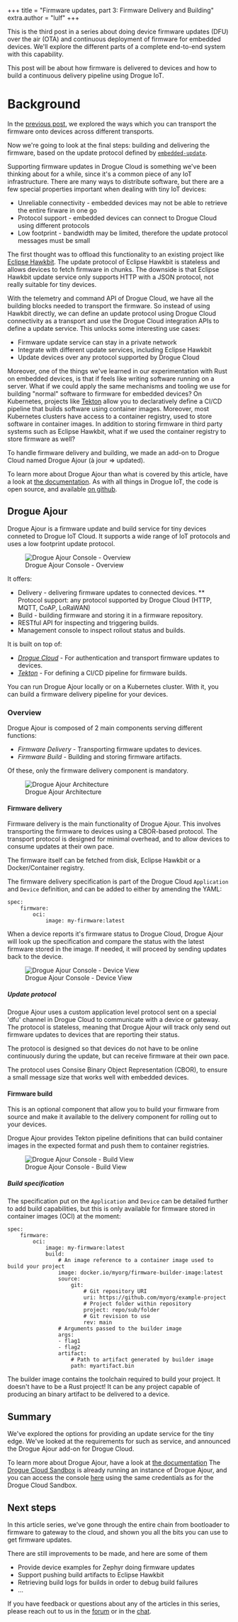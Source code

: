 +++
title = "Firmware updates, part 3: Firmware Delivery and Building"
extra.author = "lulf"
+++

This is the third post in a series about doing device firmware updates (DFU) over the air (OTA) and continuous deployment of firmware for embedded devices. We'll explore the different parts of a complete end-to-end system with this capability.

This post will be about how firmware is delivered to devices and how to build a continuous delivery pipeline using Drogue IoT.

<!-- more -->

# Background

In the [previous post](https://blog.drogue.io/firmware-updates-part-2/), we explored the ways which you can transport the firmware onto devices across different transports.

Now we're going to look at the final steps: building and delivering the firmware, based on the update protocol defined by [`embedded-update`](https://github.com/drogue-iot/embedded-update).

Supporting firmware updates in Drogue Cloud is something we've been thinking about for a while, since it's a common piece of any IoT infrastructure. There are many ways to distribute software, but there are a few special properties important when dealing with tiny IoT devices:

* Unreliable connectivity - embedded devices may not be able to retrieve the entire firware in one go
* Protocol support - embedded devices can connect to Drogue Cloud using different protocols
* Low footprint - bandwidth may be limited, therefore the update protocol messages must be small


The first thought was to offload this functionality to an existing project like [Eclipse Hawkbit](https://www.eclipse.org/hawkBit). The update protocol of Eclipse Hawkbit is stateless and allows devices to fetch firmware in chunks. The downside is that Eclipse Hawkbit update service only supports HTTP with a JSON protocol, not really suitable for tiny devices. 

With the telemetry and command API of Drogue Cloud, we have all the building blocks needed to transport the firmware. So instead of using Hawkbit directly, we can define an update protocol using Drogue Cloud connectivity as a transport and use the Drogue Cloud integration APIs to define a update service. This unlocks some interesting use cases:

* Firmware update service can stay in a private network
* Integrate with different update services, including Eclipse Hawkbit
* Update devices over any protocol supported by Drogue Cloud

Moreover, one of the things we've learned in our experimentation with Rust on embedded devices, is that if feels like writing software running on a server. What if we could apply the same mechanisms and tooling we use for building "normal" software to firmware for embedded devices? On Kubernetes, projects like [Tekton](https://tekton.dev) allow you to declaratively define a CI/CD pipeline that builds software using container images. Moreover, most Kubernetes clusters have access to a container registry, used to store software in container images. In addition to storing firmware in third party systems such as Eclipse Hawkbit, what if we used the container registry to store firmware as well?

To handle firmware delivery and building, we made an add-on to Drogue Cloud named Drogue Ajour (à jour => updated).

To learn more about Drogue Ajour than what is covered by this article, have a look at [the documentation](https://book.drogue.io/drogue-ajour/dev/index.html). As with all things in Drogue IoT, the code is open source, and available [on github](https://github.com/drogue-iot/drogue-ajour).

## Drogue Ajour

Drogue Ajour is a firmware update and build service for tiny devices conneted to Drogue IoT Cloud. It supports a wide range of IoT protocols and uses a low footprint update protocol.

<figure>
    <img src="ajour1.png" alt="Drogue Ajour Console - Overview" />
    <figcaption>Drogue Ajour Console - Overview</figcaption>
</figure>

It offers:

 * Delivery - delivering firmware updates to connected devices.
 ** Protocol support: any protocol supported by Drogue Cloud (HTTP, MQTT, CoAP, LoRaWAN)
 * Build - building firmware and storing it in a firmware repository.
 * RESTful API for inspecting and triggering builds.
 * Management console to inspect rollout status and builds.

It is built on top of:

 * [_Drogue Cloud_](https://drogue.io) - For authentication and transport firmware updates to devices.
 * [_Tekton_](https://tekton.dev) - For defining a CI/CD pipeline for firmware builds.

You can run Drogue Ajour locally or on a Kubernetes cluster. With it, you can build a firmware delivery pipeline for your devices.


### Overview

Drogue Ajour is composed of 2 main components serving different functions:

* _Firmware Delivery_ - Transporting firmware updates to devices.
* _Firmware Build_ - Building and storing firmware artifacts.

Of these, only the firmware delivery component is mandatory.

<figure>
    <img src="architecture.png" alt="Drogue Ajour Architecture" />
    <figcaption>Drogue Ajour Architecture</figcaption>
</figure>

#### Firmware delivery

Firmware delivery is the main functionality of Drogue Ajour. This involves transporting the firmware to devices using a CBOR-based protocol. The transport protocol is designed for minimal overhead, and to allow devices to consume updates at their own pace.

The firmware itself can be fetched from disk, Eclipse Hawkbit or a Docker/Container registry.

The firmware delivery specification is part of the Drogue Cloud `Application` and `Device` definition, and can be added to either by amending the YAML:

```
spec:
    firmware:
        oci:
            image: my-firmware:latest
```

When a device reports it's firmware status to Drogue Cloud, Drogue Ajour will look up the specification and compare the status with the latest firmware stored in the image. If needed, it will proceed by sending updates back to the device.

<figure>
    <img src="ajour4.png" alt="Drogue Ajour Console - Device View" />
    <figcaption>Drogue Ajour Console - Device View</figcaption>
</figure>


##### Update protocol

Drogue Ajour uses a custom application level protocol sent on a special 'dfu' channel in Drogue Cloud to communicate with a device or gateway. The protocol is stateless, meaning that Drogue Ajour will track only send out firmware updates to devices that are reporting their status.

The protocol is designed so that devices do not have to be online continuously during the update, but can receive firmware at their own pace.

The protocol uses Consise Binary Object Representation (CBOR), to ensure a small message size that works well with embedded devices.

#### Firmware build

This is an optional component that allow you to build your firmware from source and make it available to the delivery component for rolling out to your devices.

Drogue Ajour provides Tekton pipeline definitions that can build container images in the expected format and push them to container registries.

<figure>
    <img src="ajour2.png" alt="Drogue Ajour Console - Build View" />
    <figcaption>Drogue Ajour Console - Build View</figcaption>
</figure>

##### Build specification

The specification put on the `Application` and `Device` can be detailed further to add build capabilities, but this is only available for firmware stored in container images (OCI) at the moment:

```
spec:
    firmware:
        oci:
            image: my-firmware:latest
            build:
                # An image reference to a container image used to build your project
                image: docker.io/myorg/firmware-builder-image:latest
                source:
                    git:
                        # Git repository URI
                        uri: https://github.com/myorg/example-project
                        # Project folder within repository
                        project: repo/sub/folder
                        # Git revision to use
                        rev: main
                # Arguments passed to the builder image
                args:
                - flag1
                - flag2
                artifact:
                    # Path to artifact generated by builder image
                    path: myartifact.bin
```

The builder image contains the toolchain required to build your project. It doesn't have to be a Rust project! It can be any project capable of producing an binary artifact to be delivered to a device.

## Summary

We've explored the options for providing an update service for the tiny edge. We've looked at the requirements for such as service, and announced the Drogue Ajour add-on for Drogue Cloud.

To learn more about Drogue Ajour, have a look at [the documentation](https://book.drogue.io/drogue-ajour/dev/index.html)
The [Drogue Cloud Sandbox](https://sandbox.drogue.cloud) is already running an instance of Drogue Ajour, and you can access the console [here](https://firmware.sandbox.drogue.cloud) using the same credentials as for the Drogue Cloud Sandbox.

## Next steps

In this article series, we've gone through the entire chain from bootloader to firmware to gateway to the cloud, and shown you all the bits you can use to get firmware updates. 

There are still improvements to be made, and here are some of them

* Provide device examples for Zephyr doing firmware updates
* Support pushing build artifacts to Eclipse Hawkbit
* Retrieving build logs for builds in order to debug build failures
* ...

If you have feedback or questions about any of the articles in this series, please reach out to us in the [forum](https://discourse.drogue.io/) or in the [chat](https://matrix.to/#/#drogue-iot:matrix.org).
